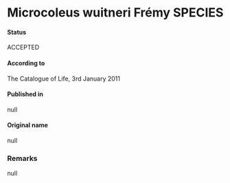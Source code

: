 # Microcoleus wuitneri Frémy SPECIES

#### Status
ACCEPTED

#### According to
The Catalogue of Life, 3rd January 2011

#### Published in
null

#### Original name
null

### Remarks
null